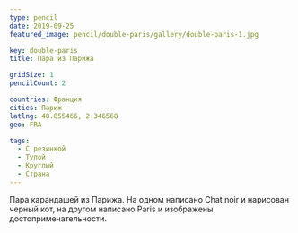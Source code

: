```yaml
---
type: pencil
date: 2019-09-25
featured_image: pencil/double-paris/gallery/double-paris-1.jpg

key: double-paris
title: Пара из Парижа

gridSize: 1
pencilCount: 2

countries: Франция
cities: Париж
latlng: 48.855466, 2.346568
geo: FRA

tags:
  - С резинкой
  - Тупой
  - Круглый
  - Страна
---
```


Пара карандашей из Парижа. На одном написано Chat noir и нарисован черный кот, на другом написано Paris и изображены достопримечательности.
